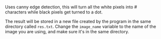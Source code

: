 Uses canny edge detection, this will turn all the white pixels into # characters while black pixels get turned to a dot.

The result will be stored in a new file created by the program in the same directory called ``res.txt``.
Change the ``image_name`` variable to the name of the image you are using, and make sure it's in the same directory. 
